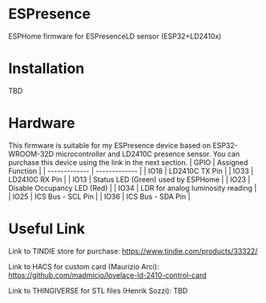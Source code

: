 # ESPresence
ESPHome firmware for ESPresenceLD sensor (ESP32+LD2410x)

# Installation
TBD

# Hardware
This firmware is suitable for my ESPresence device based on ESP32-WROOM-32D microcontroller and LD2410C presence sensor.
You can purchase this device using the link in the next section. 
| GPIO  | Assigned Function |
| ------------- | ------------- |
| IO18  | LD2410C TX Pin  |
| IO33  | LD2410C RX Pin  |
| IO13  | Status LED (Green) used by ESPHome  |
| IO23  | Disable Occupancy LED (Red)  |
| IO34  | LDR for analog luminosity reading  |
| IO25  | ICS Bus - SCL Pin  |
| IO36  | ICS Bus - SDA Pin  |

# Useful Link
Link to TINDIE store for purchase:  https://www.tindie.com/products/33322/

Link to HACS for custom card (Maurizio Arci):  https://github.com/madmicio/lovelace-ld-2410-control-card

Link to THINGIVERSE for STL files (Henrik Sozzi):  TBD
